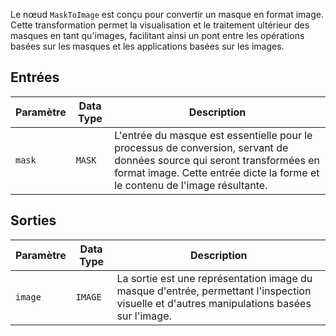 
Le nœud `MaskToImage` est conçu pour convertir un masque en format image. Cette transformation permet la visualisation et le traitement ultérieur des masques en tant qu'images, facilitant ainsi un pont entre les opérations basées sur les masques et les applications basées sur les images.

## Entrées

| Paramètre | Data Type | Description |
|-----------|-------------|-------------|
| `mask`    | `MASK`      | L'entrée du masque est essentielle pour le processus de conversion, servant de données source qui seront transformées en format image. Cette entrée dicte la forme et le contenu de l'image résultante. |

## Sorties

| Paramètre | Data Type | Description |
|-----------|-------------|-------------|
| `image`   | `IMAGE`     | La sortie est une représentation image du masque d'entrée, permettant l'inspection visuelle et d'autres manipulations basées sur l'image. |
